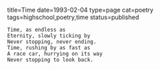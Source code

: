 title=Time
date=1993-02-04
type=page
cat=poetry
tags=highschool,poetry,time
status=published
~~~~~~
Time, as endless as
Eternity, slowly ticking by
Never stopping, never ending.
Time, rushing by as fast as
A race car, hurrying on its way
Never stopping to look back.
